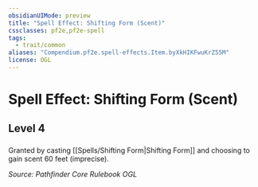```yaml
---
obsidianUIMode: preview
title: "Spell Effect: Shifting Form (Scent)"
cssclasses: pf2e,pf2e-spell
tags:
  - trait/common
aliases: "Compendium.pf2e.spell-effects.Item.byXkHIKFwuKrZ55M"
license: OGL
---
```

# Spell Effect: Shifting Form (Scent)
## Level 4
### 






Granted by casting [[Spells/Shifting Form|Shifting Form]] and choosing to gain scent 60 feet (imprecise).

*Source: Pathfinder Core Rulebook*
*OGL*